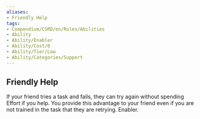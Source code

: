 ```yaml
---
aliases:
- Friendly Help
tags:
- Compendium/CSRD/en/Rules/Abilities
- Ability
- Ability/Enabler
- Ability/Cost/0
- Ability/Tier/Low
- Ability/Categories/Support
---
```


  
## Friendly Help  
If your friend tries a task and fails, they can try again without spending Effort if you help. You provide this advantage to your friend even if you are not trained in the task that they are retrying. Enabler.